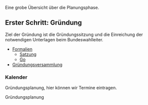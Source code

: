 Eine grobe Übersicht über die Planungsphase.

Erster Schritt: Gründung
------------------------

Ziel der Gründung ist die Gründungssitzung und die Einreichung der
notwendigen Unterlagen beim Bundeswahlleiter.

-   [Formalien](/wiki/Formalien "wikilink")
    -   [Satzung](/wiki/Satzung "wikilink")
    -   [Go](/wiki/Go "wikilink")
-   [Gründungsversammlung](/wiki/Gründungsversammlung "wikilink")

### Kalender

Gründungsplanung, hier können wir Termine eintragen.

<mscalendar>Gründungsplanung</mscalendar>
